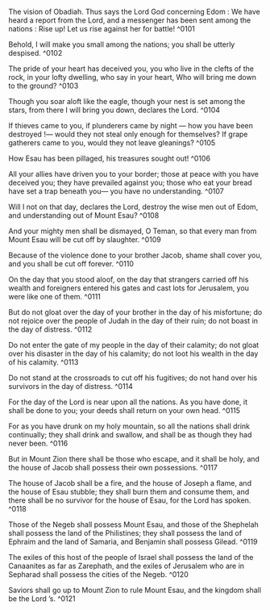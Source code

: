 

The vision of Obadiah. Thus says the Lord God concerning Edom : We have heard a report from the Lord, and a messenger has been sent among the nations : Rise up! Let us rise against her for battle! ^0101

Behold, I will make you small among the nations; you shall be utterly despised. ^0102

The pride of your heart has deceived you, you who live in the clefts of the rock, in your lofty dwelling, who say in your heart, Who will bring me down to the ground? ^0103

Though you soar aloft like the eagle, though your nest is set among the stars, from there I will bring you down, declares the Lord. ^0104

If thieves came to you, if plunderers came by night — how you have been destroyed !— would they not steal only enough for themselves? If grape gatherers came to you, would they not leave gleanings? ^0105

How Esau has been pillaged, his treasures sought out! ^0106

All your allies have driven you to your border; those at peace with you have deceived you; they have prevailed against you; those who eat your bread have set a trap beneath you— you have no understanding. ^0107

Will I not on that day, declares the Lord, destroy the wise men out of Edom, and understanding out of Mount Esau? ^0108

And your mighty men shall be dismayed, O Teman, so that every man from Mount Esau will be cut off by slaughter. ^0109

Because of the violence done to your brother Jacob, shame shall cover you, and you shall be cut off forever. ^0110

On the day that you stood aloof, on the day that strangers carried off his wealth and foreigners entered his gates and cast lots for Jerusalem, you were like one of them. ^0111

But do not gloat over the day of your brother in the day of his misfortune; do not rejoice over the people of Judah in the day of their ruin; do not boast in the day of distress. ^0112

Do not enter the gate of my people in the day of their calamity; do not gloat over his disaster in the day of his calamity; do not loot his wealth in the day of his calamity. ^0113

Do not stand at the crossroads to cut off his fugitives; do not hand over his survivors in the day of distress. ^0114

For the day of the Lord is near upon all the nations. As you have done, it shall be done to you; your deeds shall return on your own head. ^0115

For as you have drunk on my holy mountain, so all the nations shall drink continually; they shall drink and swallow, and shall be as though they had never been. ^0116

But in Mount Zion there shall be those who escape, and it shall be holy, and the house of Jacob shall possess their own possessions. ^0117

The house of Jacob shall be a fire, and the house of Joseph a flame, and the house of Esau stubble; they shall burn them and consume them, and there shall be no survivor for the house of Esau, for the Lord has spoken. ^0118

Those of the Negeb shall possess Mount Esau, and those of the Shephelah shall possess the land of the Philistines; they shall possess the land of Ephraim and the land of Samaria, and Benjamin shall possess Gilead. ^0119

The exiles of this host of the people of Israel shall possess the land of the Canaanites as far as Zarephath, and the exiles of Jerusalem who are in Sepharad shall possess the cities of the Negeb. ^0120

Saviors shall go up to Mount Zion to rule Mount Esau, and the kingdom shall be the Lord ’s. ^0121



